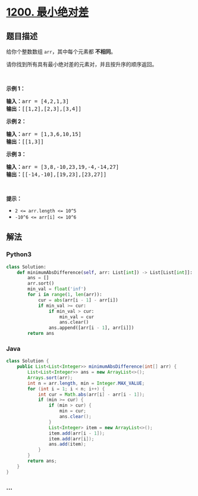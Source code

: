 # [1200. 最小绝对差](https://leetcode-cn.com/problems/minimum-absolute-difference)



## 题目描述

<!-- 这里写题目描述 -->

<p>给你个整数数组&nbsp;<code>arr</code>，其中每个元素都 <strong>不相同</strong>。</p>

<p>请你找到所有具有最小绝对差的元素对，并且按升序的顺序返回。</p>

<p>&nbsp;</p>

<p><strong>示例 1：</strong></p>

<pre><strong>输入：</strong>arr = [4,2,1,3]
<strong>输出：</strong>[[1,2],[2,3],[3,4]]
</pre>

<p><strong>示例 2：</strong></p>

<pre><strong>输入：</strong>arr = [1,3,6,10,15]
<strong>输出：</strong>[[1,3]]
</pre>

<p><strong>示例 3：</strong></p>

<pre><strong>输入：</strong>arr = [3,8,-10,23,19,-4,-14,27]
<strong>输出：</strong>[[-14,-10],[19,23],[23,27]]
</pre>

<p>&nbsp;</p>

<p><strong>提示：</strong></p>

<ul>
	<li><code>2 &lt;= arr.length &lt;= 10^5</code></li>
	<li><code>-10^6 &lt;= arr[i] &lt;= 10^6</code></li>
</ul>


## 解法

<!-- 这里可写通用的实现逻辑 -->

<!-- tabs:start -->

### **Python3**

<!-- 这里可写当前语言的特殊实现逻辑 -->

```python
class Solution:
    def minimumAbsDifference(self, arr: List[int]) -> List[List[int]]:
        ans = []
        arr.sort()
        min_val = float('inf')
        for i in range(1, len(arr)):
            cur = abs(arr[i - 1] - arr[i])
            if min_val >= cur:
                if min_val > cur:
                    min_val = cur
                    ans.clear()
                ans.append([arr[i - 1], arr[i]])
        return ans
```

### **Java**

<!-- 这里可写当前语言的特殊实现逻辑 -->

```java
class Solution {
    public List<List<Integer>> minimumAbsDifference(int[] arr) {
        List<List<Integer>> ans = new ArrayList<>();
        Arrays.sort(arr);
        int n = arr.length, min = Integer.MAX_VALUE;
        for (int i = 1; i < n; i++) {
            int cur = Math.abs(arr[i] - arr[i - 1]);
            if (min >= cur) {
                if (min > cur) {
                    min = cur;
                    ans.clear();
                }
                List<Integer> item = new ArrayList<>();
                item.add(arr[i - 1]);
                item.add(arr[i]);
                ans.add(item);
            }
        }
        return ans;
    }
}
```

### **...**

```

```

<!-- tabs:end -->

